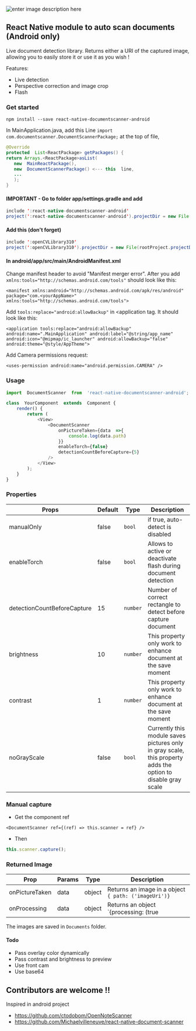 
![enter image description 
here](https://media.giphy.com/media/KZBdm9gbGGRBlRZV1t/giphy.gif)
 
 ## React Native module to auto scan documents (Android only)

  
Live document detection library. Returns either a URI  of the captured image, allowing you to easily store it or use it as you wish !

Features:
 - Live detection
 - Perspective correction and image crop
 - Flash


### Get started

`npm install --save react-native-documentscanner-android`

 In MainApplication.java, add this Line `import com.documentscanner.DocumentScannerPackage;` at the top of file,

 ```java
@Override
protected  List<ReactPackage> getPackages() {
return Arrays.<ReactPackage>asList(
	new  MainReactPackage(),
	new  DocumentScannerPackage() <--- this  line,
	...
	);
}
```
#### IMPORTANT - Go to folder app/settings.gradle and add

```java
include ':react-native-documentscanner-android'
project(':react-native-documentscanner-android').projectDir = new File(rootProject.projectDir, '../node_modules/react-native-documentscanner-android/android')
```
 #### Add this (don't forget)
```java
include ':openCVLibrary310'
project(':openCVLibrary310').projectDir = new File(rootProject.projectDir,'../node_modules/react-native-documentscanner-android/android/openCVLibrary310')
```
 #### In android/app/src/main/AndroidManifest.xml
 Change manifest header to avoid "Manifest merger error". After you add `xmlns:tools="http://schemas.android.com/tools"` should look like this:
 ```
 <manifest xmlns:android="http://schemas.android.com/apk/res/android" package="com.<yourAppName>" xmlns:tools="http://schemas.android.com/tools">
 ```
 Add `tools:replace="android:allowBackup"` in <application tag. It should look like this:
 ```
 <application tools:replace="android:allowBackup" android:name=".MainApplication" android:label="@string/app_name" android:icon="@mipmap/ic_launcher" android:allowBackup="false" android:theme="@style/AppTheme">
 ```
 Add Camera permissions request:
 ```
 <uses-permission android:name="android.permission.CAMERA" />
 ```

### Usage

```javascript
import  DocumentScanner  from  'react-native-documentscanner-android';

class  YourComponent  extends  Component {
	render() {
		return (
			<View>
				<DocumentScanner
					onPictureTaken={data  =>{
						console.log(data.path)
					}}
					enableTorch={false}
					detectionCountBeforeCapture={5}
				/>
			</View>
		);
	}
}

```

  
  

### Properties

|Props|Default|Type|Description
|--|--|--|--|
| manualOnly | false | `bool`|if true, auto-detect is disabled
| enableTorch | false | `bool`|Allows to active or deactivate flash during document detection
| detectionCountBeforeCapture | 15 |`number`|Number of correct rectangle to detect before capture document
| brightness | 10 | `number`|This property only work to enhance document at the save moment
| contrast | 1 | `number`|This property only work to enhance document at the save moment
| noGrayScale | false | `bool`|Currently this module saves pictures only in gray scale, this property adds the option to disable gray scale

  

### Manual capture

 - Get the component ref

`<DocumentScanner ref={(ref) => this.scanner = ref} />`

- Then
```javascript  
this.scanner.capture();
```
### Returned Image
| Prop | Params |Type| Description
|--|--|--|--|
| onPictureTaken | data | object | Returns an image in a object `{ path: ('imageUri')}`
| onProcessing | data | object |Returns an object `{processing: (true | false)}` to show is an image is processing yet

The images are saved in `Documents` folder.

 #### Todo
 - Pass overlay color dynamically
 - Pass contrast and brightness to preview
 - Use front cam
 - Use base64
 
## Contributors are welcome !!


Inspired in android project 
- https://github.com/ctodobom/OpenNoteScanner
- https://github.com/Michaelvilleneuve/react-native-document-scanner
